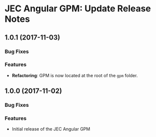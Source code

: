 # JEC Angular GPM: Update Release Notes

<a name="jec-gpm-angular-1.0.1"></a>
## **1.0.1** (2017-11-03)

### Bug Fixes

### Features

- **Refactoring**: GPM is now located at the root of the `gpm` folder.

<a name="jec-gpm-angular-1.0.0"></a>
## **1.0.0** (2017-11-02)

### Bug Fixes

### Features

- Initial release of the JEC Angular GPM